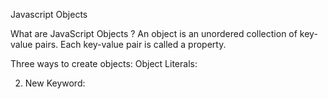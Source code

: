 Javascript Objects

What are JavaScript Objects ?
An object is an unordered collection of key-value pairs. Each key-value pair is called a property.

Three ways to create objects:
Object Literals:

2. New Keyword:
